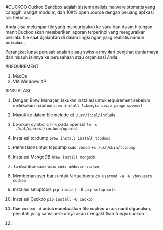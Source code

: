 #CUCKOO
Cuckoo Sandbox adalah sistem analisis malware otomatis yang canggih, sangat modular, dan 100% open source dengan peluang aplikasi tak terbatas.

Anda bisa melempar file yang mencurigakan ke sana dan dalam hitungan menit Cuckoo akan memberikan laporan terperinci yang menguraikan perilaku file saat dijalankan di dalam lingkungan yang realistis namun terisolasi.

Perangkat lunak perusak adalah pisau swiss-army dari penjahat dunia maya dan musuh lainnya ke perusahaan atau organisasi Anda.

#REQUIREMENT
1. MacOs
2. VM Windows XP

#INSTALASI 
1. Dengan Brew Manager, lakukan instalasi untuk requirement sebelum melakukan instalasi `brew install libmagic cairo pango openssl`

2. Masuk ke dalam file include `cd /usr/local/include`

3. Lakukan symbolic link pada openssl `ln -s ../opt/openssl/include/openssl`

4. Instalasi tcpdump `brew install install tcpdump`

5. Permission untuk tcpdump `sudo chmod +s /usr/sbin/tcpdump`

6. Instalasi MongoDB `brew install mongodb`

7. Tambahkan user baru `sudo adduser cuckoo`

8. Memberian user baru untuk Virtualbox `sudo usermod -a -G vboxusers cuckoo`

9. Instalasi setuptools `pip install -U pip setuptools`

10. Instalasi Cuckoo `pip install -U cuckoo`

11. Run `cuckoo -d` untuk membuatkan file cuckoo untuk nanti digunakan, perintah yang sama berikutnya akan mengaktifkan fungsi cuckoo

12. 